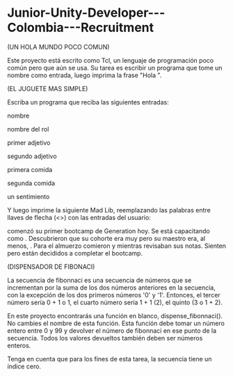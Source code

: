 # Junior-Unity-Developer---Colombia---Recruitment

(UN HOLA MUNDO POCO COMUN) 

Este proyecto está escrito como Tcl, un lenguaje de programación poco común pero que aún se usa.
Su tarea es escribir un programa que tome un nombre como entrada, luego imprima la frase "Hola <nombre>".


(EL JUGUETE MAS SIMPLE)

Escriba un programa que reciba las siguientes entradas:

nombre
  
nombre del rol
  
primer adjetivo
  
segundo adjetivo
  
primera comida
  
segunda comida
  
un sentimiento

Y luego imprime la siguiente Mad Lib, reemplazando las palabras entre llaves de flecha (<>) con las entradas del usuario:

<name> comenzó su primer bootcamp de Generation hoy. Se está capacitando como <nombre del trabajo>. 
Descubrieron que su cohorte era muy <primer adjetivo> pero su maestro era, al menos, <segundo adjetivo>. 
Para el almuerzo comieron <primera comida> y <segunda comida> mientras revisaban sus notas. 
Sienten <un sentimiento> pero están decididos a completar el bootcamp.
  

(DISPENSADOR DE FIBONACI)
  
La secuencia de fibonnaci es una secuencia de números que se incrementan por la suma de los dos números anteriores en la secuencia, con la excepción de los dos primeros números '0' y '1'. Entonces, el tercer número sería 0 + 1 o 1, el cuarto número sería 1 + 1 (2), el quinto (3 o 1 + 2).

En este proyecto encontrarás una función en blanco, dispense_fibonnaci(). No cambies el nombre de esta función. Esta función debe tomar un número entero entre 0 y 99 y devolver el número de fibonnaci en ese punto de la secuencia. Todos los valores devueltos también deben ser números enteros.

Tenga en cuenta que para los fines de esta tarea, la secuencia tiene un índice cero.  
